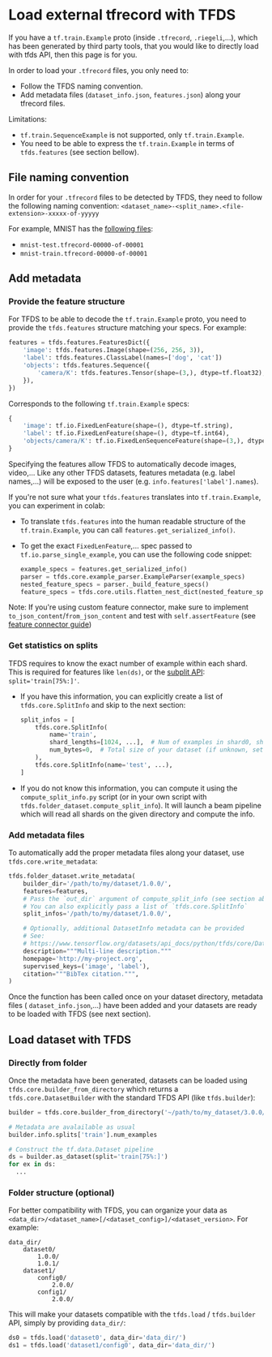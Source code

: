 # Load external tfrecord with TFDS


If you have a `tf.train.Example` proto (inside `.tfrecord`, `.riegeli`,...),
which has been generated by third party tools, that you would like to directly
load with tfds API, then this page is for you.

In order to load your `.tfrecord` files, you only need to:

*   Follow the TFDS naming convention.
*   Add metadata files (`dataset_info.json`, `features.json`) along your
    tfrecord files.

Limitations:

*   `tf.train.SequenceExample` is not supported, only `tf.train.Example`.
*   You need to be able to express the `tf.train.Example` in terms of
    `tfds.features` (see section bellow).

## File naming convention

In order for your `.tfrecord` files to be detected by TFDS, they need to follow
the following naming convention:
`<dataset_name>-<split_name>.<file-extension>-xxxxx-of-yyyyy`

For example, MNIST has the
[following files](https://console.cloud.google.com/storage/browser/tfds-data/datasets/mnist/3.0.1):

*   `mnist-test.tfrecord-00000-of-00001`
*   `mnist-train.tfrecord-00000-of-00001`


## Add metadata

### Provide the feature structure

For TFDS to be able to decode the `tf.train.Example` proto, you need to provide
the `tfds.features` structure matching your specs. For example:

```python
features = tfds.features.FeaturesDict({
    'image': tfds.features.Image(shape=(256, 256, 3)),
    'label': tfds.features.ClassLabel(names=['dog', 'cat'])
    'objects': tfds.features.Sequence({
        'camera/K': tfds.features.Tensor(shape=(3,), dtype=tf.float32),
    }),
})
```

Corresponds to the following `tf.train.Example` specs:

```python
{
    'image': tf.io.FixedLenFeature(shape=(), dtype=tf.string),
    'label': tf.io.FixedLenFeature(shape=(), dtype=tf.int64),
    'objects/camera/K': tf.io.FixedLenSequenceFeature(shape=(3,), dtype=tf.int64),
}
```

Specifying the features allow TFDS to automatically decode images, video,...
Like any other TFDS datasets, features metadata (e.g. label names,...) will be
exposed to the user (e.g. `info.features['label'].names`).

If you're not sure what your `tfds.features` translates into `tf.train.Example`,
you can experiment in colab:

*   To translate `tfds.features` into the human readable structure of the
    `tf.train.Example`, you can call `features.get_serialized_info()`.
*   To get the exact `FixedLenFeature`,... spec passed to
    `tf.io.parse_single_example`, you can use the following code snippet:

    ```python
    example_specs = features.get_serialized_info()
    parser = tfds.core.example_parser.ExampleParser(example_specs)
    nested_feature_specs = parser._build_feature_specs()
    feature_specs = tfds.core.utils.flatten_nest_dict(nested_feature_specs)
    ```

Note: If you're using custom feature connector, make sure to implement
`to_json_content`/`from_json_content` and test with `self.assertFeature` (see
[feature connector guide](https://www.tensorflow.org/datasets/features#create_your_own_tfdsfeaturesfeatureconnector))

### Get statistics on splits


TFDS requires to know the exact number of example within each shard. This is
required for features like `len(ds)`, or the
[subplit API](https://www.tensorflow.org/datasets/splits):
`split='train[75%:]'`.

*   If you have this information, you can explicitly create a list of
    `tfds.core.SplitInfo` and skip to the next section:

    ```python
    split_infos = [
        tfds.core.SplitInfo(
            name='train',
            shard_lengths=[1024, ...],  # Num of examples in shard0, shard1,...
            num_bytes=0,  # Total size of your dataset (if unknown, set to 0)
        ),
        tfds.core.SplitInfo(name='test', ...),
    ]
    ```

*   If you do not know this information, you can compute it using the
    `compute_split_info.py` script (or in your own script with
    `tfds.folder_dataset.compute_split_info`). It will launch a beam pipeline
    which will read all shards on the given directory and compute the info.


### Add metadata files

To automatically add the proper metadata files along your dataset, use
`tfds.core.write_metadata`:

```python
tfds.folder_dataset.write_metadata(
    builder_dir='/path/to/my/dataset/1.0.0/',
    features=features,
    # Pass the `out_dir` argument of compute_split_info (see section above)
    # You can also explicitly pass a list of `tfds.core.SplitInfo`
    split_infos='/path/to/my/dataset/1.0.0/',

    # Optionally, additional DatasetInfo metadata can be provided
    # See:
    # https://www.tensorflow.org/datasets/api_docs/python/tfds/core/DatasetInfo
    description="""Multi-line description."""
    homepage='http://my-project.org',
    supervised_keys=('image', 'label'),
    citation="""BibTex citation.""",
)
```

Once the function has been called once on your dataset directory, metadata files
( `dataset_info.json`,...) have been added and your datasets are ready to be
loaded with TFDS (see next section).

## Load dataset with TFDS

### Directly from folder

Once the metadata have been generated, datasets can be loaded using
`tfds.core.builder_from_directory` which returns a `tfds.core.DatasetBuilder`
with the standard TFDS API (like `tfds.builder`):

```python
builder = tfds.core.builder_from_directory('~/path/to/my_dataset/3.0.0/')

# Metadata are avalailable as usual
builder.info.splits['train'].num_examples

# Construct the tf.data.Dataset pipeline
ds = builder.as_dataset(split='train[75%:]')
for ex in ds:
  ...
```

### Folder structure (optional)

For better compatibility with TFDS, you can organize your data as
`<data_dir>/<dataset_name>[/<dataset_config>]/<dataset_version>`. For example:

```
data_dir/
    dataset0/
        1.0.0/
        1.0.1/
    dataset1/
        config0/
            2.0.0/
        config1/
            2.0.0/
```

This will make your datasets compatible with the `tfds.load` / `tfds.builder`
API, simply by providing `data_dir/`:

```python
ds0 = tfds.load('dataset0', data_dir='data_dir/')
ds1 = tfds.load('dataset1/config0', data_dir='data_dir/')
```
